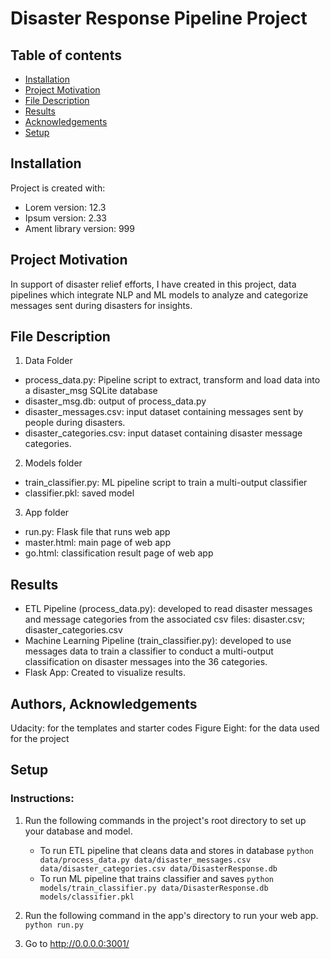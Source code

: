 # Disaster Response Pipeline Project

## Table of contents
* [Installation](#installation)
* [Project Motivation](#project-motivation)
* [File Description](#file-description)
* [Results](#results)
* [Acknowledgements](#authors-acknowledgements)
* [Setup](#setup)

## Installation
Project is created with:
* Lorem version: 12.3
* Ipsum version: 2.33
* Ament library version: 999

## Project Motivation
In support of disaster relief efforts, I have created in this project, data pipelines which integrate NLP and ML models to analyze and categorize messages sent during disasters for insights.
	
## File Description
1. Data Folder
* process_data.py: Pipeline script to extract, transform and load data into a disaster_msg SQLite database
* disaster_msg.db: output of process_data.py
* disaster_messages.csv: input dataset containing messages sent by people during disasters.
* disaster_categories.csv: input dataset containing disaster message categories.

2. Models folder
* train_classifier.py: ML pipeline script to train a multi-output classifier
* classifier.pkl: saved model

3. App folder
* run.py: Flask file that runs web app
* master.html: main page of web app
* go.html: classification result page of web app


## Results
* ETL Pipeline (process_data.py): developed to read disaster messages and message categories from the associated csv files: disaster.csv; disaster_categories.csv
* Machine Learning Pipeline (train_classifier.py): developed to use messages data to train a classifier to conduct a multi-output classification on disaster messages into the 36 categories.
* Flask App: Created to visualize results.


## Authors, Acknowledgements
Udacity: for the templates and starter codes
Figure Eight: for the data used for the project

## Setup
### Instructions:
1. Run the following commands in the project's root directory to set up your database and model.

    - To run ETL pipeline that cleans data and stores in database
        ```python data/process_data.py data/disaster_messages.csv data/disaster_categories.csv data/DisasterResponse.db```
    - To run ML pipeline that trains classifier and saves
        `python models/train_classifier.py data/DisasterResponse.db models/classifier.pkl`

2. Run the following command in the app's directory to run your web app.
    `python run.py`

3. Go to http://0.0.0.0:3001/
